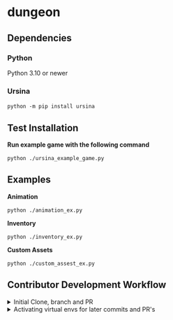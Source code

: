 # dungeon

## Dependencies

### Python
Python 3.10 or newer

### Ursina
```
python -m pip install ursina
```
## Test Installation
**Run example game with the following command**
```
python ./ursina_example_game.py
```
## Examples
**Animation**
```
python ./animation_ex.py
```
**Inventory**
```
python ./inventory_ex.py
```
**Custom Assets**
```
python ./custom_assest_ex.py
```

## Contributor Development Workflow
<details>
<summary>Initial Clone, branch and PR</summary>

Clone the repo  
```
git clone https://github.com/drinkincode/dungeon_ursina.git  
```
Make virtual env  
```
python -m venv .venv  
```
Activate venv, update the pip version  (Windows)
```
.venv\Scripts\activate  
python.exe -m pip install --upgrade pip
```
Linux/Macos
```
source .venv/bin/activate
python.exe -m pip install --upgrade pip
```
Install requirements.txt
```
pip install -r requirements.txt
```
Create and checkout a new branch with a descriptive branch name
```
git branch feature/your_descriptive_branchname
git checkout feature/your_descriptive_branchname
```
Add your code, commit and push
```
git add .
git commit -m "your descriptive commit message"
git push
```
Go to the repo on github.com, and to your branch    
https://github.com/drinkincode/dungeon_ursina
![branch img](docs/branch.png)
![PR img](docs/pr_request.png)
![code review](docs/code_review.png)
Once your code has been reviewed by the repo owner (drinkincode), they will either respond with code reviews requiring changes, or will be merged into main!
</details>

<details>

<summary>Activating virtual envs for later commits and PR's</summary>

### Activation for virtual envs
Navigate to the dir containing the git repo and

Windows
```
.venv\Scripts\activate  
```

MacOS/Linus
```
source .venv/bin/activate
```

Create new branches and request PR's for merges to main as described in the previous instructions

### Deactivating virtual enviornments

Windows, Linux/Macos
```
deactivate
```
</details>
